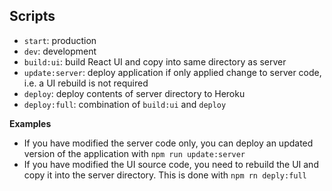 ## Scripts
- `start`: production
- `dev`: development
- `build:ui`: build React UI and copy into same directory as server
- `update:server`: deploy application if only applied change to server code, i.e. a UI rebuild is not required
- `deploy`: deploy contents of server directory to Heroku
- `deploy:full`: combination of `build:ui` and `deploy`

**Examples**
- If you have modified the server code only, you can deploy an updated version of the application with `npm run update:server`
- If you have modified the UI source code, you need to rebuild the UI and copy it into the server directory. This is done with `npm rn deply:full`